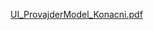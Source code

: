 
[UI_ProvajderModel_Konacni.pdf](https://github.com/RAF-UI-2022/luka/files/10679335/UI_ProvajderModel_Konacni.pdf)


